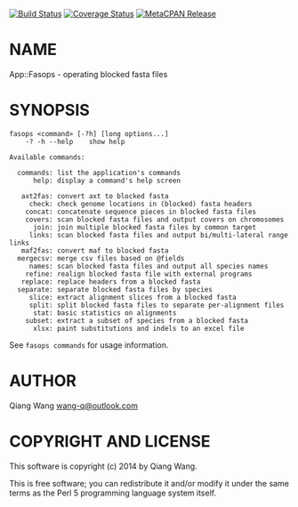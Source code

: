 [![Build Status](https://travis-ci.org/wang-q/App-Fasops.svg?branch=master)](https://travis-ci.org/wang-q/App-Fasops) [![Coverage Status](http://codecov.io/github/wang-q/App-Fasops/coverage.svg?branch=master)](https://codecov.io/github/wang-q/App-Fasops?branch=master) [![MetaCPAN Release](https://badge.fury.io/pl/App-Fasops.svg)](https://metacpan.org/release/App-Fasops)
# NAME

App::Fasops - operating blocked fasta files

# SYNOPSIS

    fasops <command> [-?h] [long options...]
        -? -h --help    show help

    Available commands:

      commands: list the application's commands
          help: display a command's help screen

       axt2fas: convert axt to blocked fasta
         check: check genome locations in (blocked) fasta headers
        concat: concatenate sequence pieces in blocked fasta files
        covers: scan blocked fasta files and output covers on chromosomes
          join: join multiple blocked fasta files by common target
         links: scan blocked fasta files and output bi/multi-lateral range links
       maf2fas: convert maf to blocked fasta
      mergecsv: merge csv files based on @fields
         names: scan blocked fasta files and output all species names
        refine: realign blocked fasta file with external programs
       replace: replace headers from a blocked fasta
      separate: separate blocked fasta files by species
         slice: extract alignment slices from a blocked fasta
         split: split blocked fasta files to separate per-alignment files
          stat: basic statistics on alignments
        subset: extract a subset of species from a blocked fasta
          xlsx: paint substitutions and indels to an excel file

See `fasops commands` for usage information.

# AUTHOR

Qiang Wang <wang-q@outlook.com>

# COPYRIGHT AND LICENSE

This software is copyright (c) 2014 by Qiang Wang.

This is free software; you can redistribute it and/or modify it under
the same terms as the Perl 5 programming language system itself.

